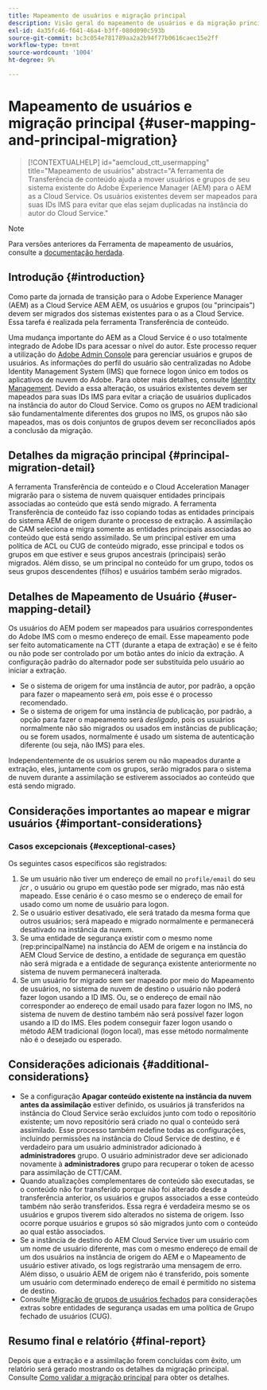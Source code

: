 ```yaml
---
title: Mapeamento de usuários e migração principal
description: Visão geral do mapeamento de usuários e da migração principal no AEM as a Cloud Service.
exl-id: 4a35fc46-f641-46a4-b3ff-080d090c593b
source-git-commit: bc3c054e781789aa2a2b94f77b0616caec15e2ff
workflow-type: tm+mt
source-wordcount: '1004'
ht-degree: 9%

---
```


# Mapeamento de usuários e migração principal {#user-mapping-and-principal-migration}

>[!CONTEXTUALHELP]
>id="aemcloud_ctt_usermapping"
>title="Mapeamento de usuários"
>abstract="A ferramenta de Transferência de conteúdo ajuda a mover usuários e grupos de seu sistema existente do Adobe Experience Manager (AEM) para o AEM as a Cloud Service. Os usuários existentes devem ser mapeados para suas IDs IMS para evitar que elas sejam duplicadas na instância do autor do Cloud Service."

>[!NOTE]
>Para versões anteriores da Ferramenta de mapeamento de usuários, consulte a [documentação herdada](/help/journey-migration/content-transfer-tool/user-mapping-tool-legacy/considerations-user-mapping-tool-legacy.md).

## Introdução {#introduction}

Como parte da jornada de transição para o Adobe Experience Manager (AEM) as a Cloud Service AEM AEM, os usuários e grupos (ou &quot;principais&quot;) devem ser migrados dos sistemas existentes para o as a Cloud Service. Essa tarefa é realizada pela ferramenta Transferência de conteúdo.

Uma mudança importante do AEM as a Cloud Service é o uso totalmente integrado de Adobe IDs para acessar o nível do autor. Este processo requer a utilização do [Adobe Admin Console](https://helpx.adobe.com/br/enterprise/using/admin-console.html) para gerenciar usuários e grupos de usuários. As informações do perfil do usuário são centralizadas no Adobe Identity Management System (IMS) que fornece logon único em todos os aplicativos de nuvem do Adobe. Para obter mais detalhes, consulte [Identity Management](https://experienceleague.adobe.com/docs/experience-manager-cloud-service/content/overview/what-is-new-and-different.html#identity-management). Devido a essa alteração, os usuários existentes devem ser mapeados para suas IDs IMS para evitar a criação de usuários duplicados na instância do autor do Cloud Service. Como os grupos no AEM tradicional são fundamentalmente diferentes dos grupos no IMS, os grupos não são mapeados, mas os dois conjuntos de grupos devem ser reconciliados após a conclusão da migração.

## Detalhes da migração principal {#principal-migration-detail}

A ferramenta Transferência de conteúdo e o Cloud Acceleration Manager migrarão para o sistema de nuvem quaisquer entidades principais associadas ao conteúdo que está sendo migrado.  A ferramenta Transferência de conteúdo faz isso copiando todas as entidades principais do sistema AEM de origem durante o processo de extração.  A assimilação de CAM seleciona e migra somente as entidades principais associadas ao conteúdo que está sendo assimilado. Se um principal estiver em uma política de ACL ou CUG de conteúdo migrado, esse principal e todos os grupos em que estiver e seus grupos ancestrais (principais) serão migrados. Além disso, se um principal no conteúdo for um grupo, todos os seus grupos descendentes (filhos) e usuários também serão migrados.

## Detalhes de Mapeamento de Usuário {#user-mapping-detail}

Os usuários do AEM podem ser mapeados para usuários correspondentes do Adobe IMS com o mesmo endereço de email.  Esse mapeamento pode ser feito automaticamente na CTT (durante a etapa de extração) e se é feito ou não pode ser controlado por um botão antes do início da extração. A configuração padrão do alternador pode ser substituída pelo usuário ao iniciar a extração.

* Se o sistema de origem for uma instância de autor, por padrão, a opção para fazer o mapeamento será _em_, pois esse é o processo recomendado.
* Se o sistema de origem for uma instância de publicação, por padrão, a opção para fazer o mapeamento será _desligado_, pois os usuários normalmente não são migrados ou usados em instâncias de publicação; ou se forem usados, normalmente é usado um sistema de autenticação diferente (ou seja, não IMS) para eles.

Independentemente de os usuários serem ou não mapeados durante a extração, eles, juntamente com os grupos, serão migrados para o sistema de nuvem durante a assimilação se estiverem associados ao conteúdo que está sendo migrado.

## Considerações importantes ao mapear e migrar usuários {#important-considerations}

### Casos excepcionais {#exceptional-cases}

Os seguintes casos específicos são registrados:

1. Se um usuário não tiver um endereço de email no `profile/email` do seu *jcr* , o usuário ou grupo em questão pode ser migrado, mas não está mapeado. Esse cenário é o caso mesmo se o endereço de email for usado como um nome de usuário para logon.
2. Se o usuário estiver desativado, ele será tratado da mesma forma que outros usuários; será mapeado e migrado normalmente e permanecerá desativado na instância da nuvem.
3. Se uma entidade de segurança existir com o mesmo nome (rep:principalName) na instância do AEM de origem e na instância do AEM Cloud Service de destino, a entidade de segurança em questão não será migrada e a entidade de segurança existente anteriormente no sistema de nuvem permanecerá inalterada.
4. Se um usuário for migrado sem ser mapeado por meio do Mapeamento de usuários, no sistema de nuvem de destino o usuário não poderá fazer logon usando a ID IMS. Ou, se o endereço de email não corresponder ao endereço de email usado para fazer logon no IMS, no sistema de nuvem de destino também não será possível fazer logon usando a ID do IMS. Eles podem conseguir fazer logon usando o método AEM tradicional (logon local), mas esse método normalmente não é o desejado ou esperado.

## Considerações adicionais {#additional-considerations}

* Se a configuração **Apagar conteúdo existente na instância da nuvem antes da assimilação** estiver definido, os usuários já transferidos na instância do Cloud Service serão excluídos junto com todo o repositório existente; um novo repositório será criado no qual o conteúdo será assimilado. Esse processo também redefine todas as configurações, incluindo permissões na instância do Cloud Service de destino, e é verdadeiro para um usuário administrador adicionado à **administradores** grupo. O usuário administrador deve ser adicionado novamente à **administradores** grupo para recuperar o token de acesso para assimilação de CTT/CAM.
* Quando atualizações complementares de conteúdo são executadas, se o conteúdo não for transferido porque não foi alterado desde a transferência anterior, os usuários e grupos associados a esse conteúdo também não serão transferidos. Essa regra é verdadeira mesmo se os usuários e grupos tiverem sido alterados no sistema de origem. Isso ocorre porque usuários e grupos só são migrados junto com o conteúdo ao qual estão associados.
* Se a instância de destino do AEM Cloud Service tiver um usuário com um nome de usuário diferente, mas com o mesmo endereço de email de um dos usuários na instância de origem do AEM e o Mapeamento de usuário estiver ativado, os logs registrarão uma mensagem de erro. Além disso, o usuário AEM de origem não é transferido, pois somente um usuário com determinado endereço de email é permitido no sistema de destino.
* Consulte [Migração de grupos de usuários fechados](/help/journey-migration/content-transfer-tool/using-content-transfer-tool/closed-user-groups-migration.md) para considerações extras sobre entidades de segurança usadas em uma política de Grupo fechado de usuários (CUG).

## Resumo final e relatório {#final-report}

Depois que a extração e a assimilação forem concluídas com êxito, um relatório será gerado mostrando os detalhes da migração principal. Consulte [Como validar a migração principal](/help/journey-migration/content-transfer-tool/using-content-transfer-tool/validating-content-transfers.md#how-to-validate-principal-migration) para obter os detalhes.
